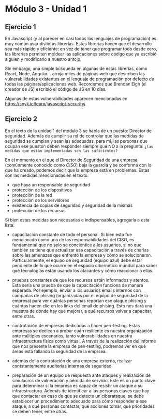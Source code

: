 # Módulo 3 - Unidad 1

## Ejercicio 1

En Javascript (y al parecer en casi todos los lenguajes de programación) es muy común usar distintas librerías. Estas librerías hacen que el desarrollo sea más rápido y eficiente: en vez de tener que programar todo desde cero, las librerias permiten moldear las aplicaciones sobre código que ya escribió alguien y modificarlo a nuestro antojo.

Sin embargo, una simple búsqueda en algunas de estas librerías, como React, Node, Angular... arroja miles de páginas web que describen las vulnerabilidades existentes en el lenguaje de programación por defecto de todas las páginas/aplicaciones web. Recordemos que Brendan Eigh (el creador de JS) escribió el código de JS en 10 días.

Algunas de estas vulnerabilidades aparecen mencionadas en <https://snyk.io/learn/javascript-security/>.

## Ejercicio 2

En el texto de la unidad 1 del módulo 3 se habla de un puesto: Director de seguridad. Además de cumplir su rol de controlar que las medidas de seguridad se cumplan y sean las adecuadas, para mí, las personas que ocupan ese pueston deben responder siempre que NO a la pregunta: `¿las medidas que están implementadas son las suficientes?`

En el momento en el que el Director de Seguridad de una empresa (comúnmente conocido como _CISO_) baja la guardia y se conforma con lo que ha creado, podemos decir que la empresa está en problemas. Estas son las medidas mencionadas en el texto:

- que haya un responsable de seguridad
- protección de los dispositivos
- protección de la red
- protección de los servidores
- existencia de copias de seguridad y seguridad de la mismas
- protección de los recursos

Si bien estas medidas son necesarias e indispensables, agregaría a esta lista:

- capacitación constante de todo el personal. Si bien esto fue mencionado como una de las responsabilidades del CISO, es fundamental que no solo se concientice a los usuarios, si no que también se tiene que actualizar esa capacitación a través de charlas sobre las amenazas que enfrentó la empresa y cómo se solucionaron. Particularmente, el equipo de seguridad (equipo azul) debe estar pendiente de lo que ocurre en el espacio cibernético mundial para saber qué tecnologías están usando los atacantes y cómo reaccionar a ellas.

- pruebas constantes de que los recursos están informados y atentos. Esta sería una prueba de que la capacitación funciona de manera esperada. Por ejemplo, enviar a los usuarios emails internos con campañas de phising (organizadas por el equipo de seguridad de la empresa) para ver cuántas personas reportan ese ataque phising y cuántas hacen clic en los links del email de phising. Esto nos dará una muestra de dónde hay que mejorar, a qué recursos volver a capacitar, entre otras.

- contratación de empresas dedicadas a hacer pen-testing. Estas empresas se dedican a probar cuán resiliente es nuestra organización ante múltiples escenarios, tanto vulnerabilidades en nuestra infraestructura física como virtual. A través de la realización del informe que nos presente la empresa de pen-testing, podremos ver en qué áreas está fallando la seguridad de la emprsea.

- además de la contratación de una empresa externa, realizar contstantemente auditorías internas de seguridad.

- preparación de un equipo de respuesta ante ataques y realización de simulacros de vulneración y pérdida de servicio. Este es un punto clave para determinar si la empresa es capaz de resistir un ataque a su infraestructura. Además de identificar a las personas claves que hay que contactar en caso de que se detecte un ciberataque, se debe establecer un procedimiento adecuado para cómo responder a ese ataque, a qué personas contactar, qué acciones tomar, qué prioridades se deben tener, entre otras.

